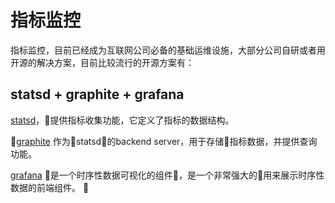 # 指标监控

指标监控，目前已经成为互联网公司必备的基础运维设施，大部分公司自研或者用开源的解决方案，目前比较流行的开源方案有：

## statsd + graphite + grafana

[statsd](https://github.com/etsy/statsd)，提供指标收集功能，它定义了指标的数据结构。

[graphite](https://graphiteapp.org/) 作为statsd的backend server，用于存储指标数据，并提供查询功能。

[grafana](https://grafana.com/) 是一个时序性数据可视化的组件，是一个非常强大的用来展示时序性数据的前端组件。
